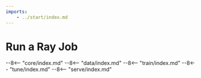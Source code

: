 ```yaml
---
imports:
    - ../start/index.md
---
```


# Run a Ray Job

--8<-- "core/index.md"
--8<-- "data/index.md"
--8<-- "train/index.md"
--8<-- "tune/index.md"
--8<-- "serve/index.md"
